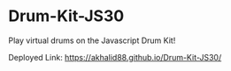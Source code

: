 # Drum-Kit-JS30

Play virtual drums on the Javascript Drum Kit!

Deployed Link: https://akhalid88.github.io/Drum-Kit-JS30/

